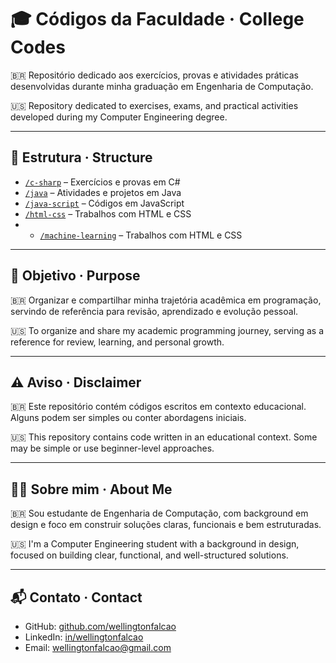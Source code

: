 # 🎓 Códigos da Faculdade · College Codes

🇧🇷 Repositório dedicado aos exercícios, provas e atividades práticas desenvolvidas durante minha graduação em Engenharia de Computação.

🇺🇸 Repository dedicated to exercises, exams, and practical activities developed during my Computer Engineering degree.

---

## 📁 Estrutura · Structure

- [`/c-sharp`](https://github.com/wellingtonfalcao/college-codes/tree/main/c-sharp) – Exercícios e provas em C#
- [`/java`](https://github.com/wellingtonfalcao/college-codes/tree/main/java) – Atividades e projetos em Java
- [`/java-script`](https://github.com/wellingtonfalcao/college-codes/tree/main/java-script) – Códigos em JavaScript
- [`/html-css`](https://github.com/wellingtonfalcao/college-codes/tree/main/html-css) – Trabalhos com HTML e CSS
- - [`/machine-learning`](https://github.com/wellingtonfalcao/college-codes/tree/main/machine-learning) – Trabalhos com HTML e CSS

---

## 🎯 Objetivo · Purpose

🇧🇷 Organizar e compartilhar minha trajetória acadêmica em programação, servindo de referência para revisão, aprendizado e evolução pessoal.

🇺🇸 To organize and share my academic programming journey, serving as a reference for review, learning, and personal growth.

---

## ⚠️ Aviso · Disclaimer

🇧🇷 Este repositório contém códigos escritos em contexto educacional. Alguns podem ser simples ou conter abordagens iniciais.

🇺🇸 This repository contains code written in an educational context. Some may be simple or use beginner-level approaches.

---

## 🙋‍♂️ Sobre mim · About Me

🇧🇷 Sou estudante de Engenharia de Computação, com background em design e foco em construir soluções claras, funcionais e bem estruturadas.

🇺🇸 I'm a Computer Engineering student with a background in design, focused on building clear, functional, and well-structured solutions.

---

## 📬 Contato · Contact

- GitHub: [github.com/wellingtonfalcao](https://github.com/wellingtonfalcao)
- LinkedIn: [in/wellingtonfalcao](https://www.linkedin.com/in/wellingtonfalcao/)
- Email: wellingtonfalcao@gmail.com
